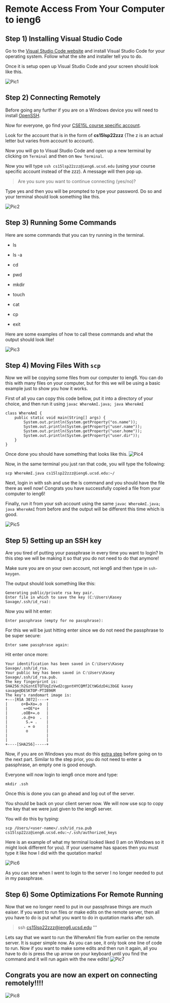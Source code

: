 # Remote Access From Your Computer to ieng6

## **Step 1) Installing Visual Studio Code**


Go to the [Visual Studio Code website](https://code.visualstudio.com/) and install Visual Studio Code for your operating system. Follow what the site and installer tell you to do. 

Once it is setup open up Visual Studio Code and your screen should look like this. 

![Pic1](LabReport1Pic1.PNG)

## **Step 2) Connecting Remotely**


Before going any further if you are on a Windows device you will need to install [OpenSSH](https://docs.microsoft.com/en-us/windows-server/administration/openssh/openssh_install_firstuse).

Now for everyone, go find your [CSE15L course specific account](https://sdacs.ucsd.edu/~icc/index.php).

Look for the account that is in the form of **cs15lsp22zzz** (The z is an actual letter but varies from account to account).

Now you will go to Visual Studio Code and open up a new terminal by clicking on ```Terminal``` and then on ```New Terminal```.

Now you will type ```ssh cs15lsp22zzz@ieng6.ucsd.edu``` (using your course specific account instead of the zzz). A message will then pop up.

> Are you sure you want to continue connecting (yes/no)? 

Type yes and then you will be prompted to type your password. Do so and your terminal should look something like this. 

![Pic2](LabReport1Pic2.png)

## **Step 3) Running Some Commands**

Here are some commands that you can try running in the terminal. 

- ls

- ls -a

- cd

- pwd

- mkdir

- touch

- cat 

- cp

- exit

Here are some examples of how to call these commands and what the output should look like!

![Pic3](LabReport1Pic3.PNG)
## **Step 4) Moving Files With `scp`**
Now we will be copying some files from our computer to ieng6. You can do this with many files on your computer, but for this we will be using a basic example just to show you how it works. 


First of all you can copy this code bellow, put it into a directory of your choice, and then run it using `javac WhereAmI.java; java WhereAmI`
```
class WhereAmI {
    public static void main(String[] args) {
        System.out.println(System.getProperty("os.name"));
        System.out.println(System.getProperty("user.name"));
        System.out.println(System.getProperty("user.home"));
        System.out.println(System.getProperty("user.dir"));
    }
}
```
Once done you should have something that looks like this. 
![Pic4](LabReport1Pic4.PNG)

Now, in the same terminal you just ran that code, you will type the following:
```
scp WhereAmI.java cs15lsp22zzz@ieng6.ucsd.edu:~/
```
Next, login in with ssh and use the ls command and you should have the file there as well now!
Congrats you have successfully copied a file from your computer to ieng6!

Finally, run it from your ssh account using the same `javac WhereAmI.java; java WhereAmI` from before and the output will be different this time which is good. 

![Pic5](LabReport1Pic5.PNG)
## **Step 5) Setting up an SSH key**

Are you tired of putting your passphrase in every time you want to login? In this step we will be making it so that you do not need to do that anymore! 

Make sure you are on your own account, not ieng6 and then type in `ssh-keygen`.

The output should look something like this:
```PS D:\CSE15L> ssh-keygen
Generating public/private rsa key pair.
Enter file in which to save the key (C:\Users\Kasey Savage/.ssh/id_rsa): 
```
Now you will hit enter:
```
Enter passphrase (empty for no passphrase): 
```
For this we will be just hitting enter since we do not need the passphrase to be super secure:
```
Enter same passphrase again: 
```
Hit enter once more:
```
Your identification has been saved in C:\Users\Kasey Savage/.ssh/id_rsa.       
Your public key has been saved in C:\Users\Kasey Savage/.ssh/id_rsa.pub.       
The key fingerprint is:
SHA256:h2GzntETQTUqIzVwd2cgpntHYCQMf2CtWGdzD4i3bGE kasey savage@DESKTOP-PTIB96M
The key's randomart image is:
+---[RSA 3072]----+
|      o+B=Xo=.o  |
|       =+OE*o+   |
|      .oOB+=.o   |
|      .o.@+o  .  |
|        S.= .    |
|       . = o     |
|        o        |
|                 |
|                 |
+----[SHA256]-----+
```
Now, if you are on Windows you must do this [extra step](https://docs.microsoft.com/en-us/windows-server/administration/openssh/openssh_keymanagement#user-key-generation) before going on to the next part. Similar to the step prior, you do not need to enter a passphrase, an empty one is good enough. 


Everyone will now login to ieng6 once more and type:
```
mkdir .ssh
```
Once this is done you can go ahead and log out of the server. 

You should be back on your client server now. We will now use scp to copy the key that we were just given to the ieng6 server. 

You will do this by typing:
```
scp /Users/<user-name>/.ssh/id_rsa.pub cs15lsp22zz@ieng6.ucsd.edu:~/.ssh/authorized_keys
```
Here is an example of what my terminal looked liked (I am on Windows so it might look different for you). If your username has spaces then you must type it like how I did with the quotation marks! 

![Pic6](LabReport1Pic6.PNG)

As you can see when I went to login to the server I no longer needed to put in my passphrase. 

## **Step 6) Some Optimizations For Remote Running**

Now that we no longer need to put in our passphrase things are much eaiser. If you want to run files or make edits on the remote server, then all you have to do is put what you want to do in quotation marks after ssh. 

> ssh cs15lsp22zzz@ieng6.ucsd.edu ""

Lets say that we want to run the WhereAmI file from earlier on the remote server. It is super simple now. As you can see, it only took one line of code to run. Now if you want to make some edits and then run it again, all you have to do is press the up arrow on your keyboard until you find the command and it will run again with the new edits!
![Pic7](LabReport1Pic7.PNG)

## Congrats you are now an expert on connecting remotely!!!!
 ![Pic8](https://c.tenor.com/pJatGz_liCsAAAAC/congrats-congratulations.gif)